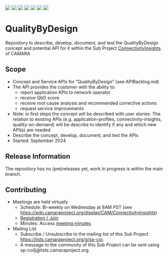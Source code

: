 <a href="https://github.com/camaraproject/QualityByDesign/commits/" title="Last Commit"><img src="https://img.shields.io/github/last-commit/camaraproject/QualityByDesign?style=plastic"></a>
<a href="https://github.com/camaraproject/QualityByDesign/issues" title="Open Issues"><img src="https://img.shields.io/github/issues/camaraproject/QualityByDesign?style=plastic"></a>
<a href="https://github.com/camaraproject/QualityByDesign/pulls" title="Open Pull Requests"><img src="https://img.shields.io/github/issues-pr/camaraproject/QualityByDesign?style=plastic"></a>
<a href="https://github.com/camaraproject/QualityByDesign/graphs/contributors" title="Contributors"><img src="https://img.shields.io/github/contributors/camaraproject/QualityByDesign?style=plastic"></a>
<a href="https://github.com/camaraproject/QualityByDesign" title="Repo Size"><img src="https://img.shields.io/github/repo-size/camaraproject/QualityByDesign?style=plastic"></a>
<a href="https://github.com/camaraproject/QualityByDesign/blob/main/LICENSE" title="License"><img src="https://img.shields.io/badge/License-Apache%202.0-green.svg?style=plastic"></a>
<a href="https://github.com/camaraproject/QualityByDesign/releases/latest" title="Latest Release"><img src="https://img.shields.io/github/release/camaraproject/QualityByDesign?style=plastic"></a>

# QualityByDesign
Repository to describe, develop, document, and test the QualityByDesign concept and potential API for it within the Sub Project [ConnectivityInsights](https://wiki.camaraproject.org/display/CAM/ConnectivityInsights) of CAMARA

## Scope

* Concept and Service APIs for “QualityByDesign” (see APIBacklog.md) <!-- Alternative for multiple APIs: "Service APIs for "QualityByDesign” -->
* The API provides the customer with the ability to:
  - report application KPIs to network operator
  - receive QbD score
  - receive root cause analysis and recommended corrective actions
  - request service improvements                                          
* Note: in first steps the concept will be described with user stories. The relation to existing APIs (e.g. application-profiles, connectivity-insights, quality-on-demand) will be describe to identify if any and which new API(s) are needed
* Describe the concept, develop, document, and test the APIs
* Started: September 2024

## Release Information

The repository has no (pre)releases yet, work in progress is within the main branch.
<!-- Optional: an explicit listing of the latest (pre-)release with additional information, e.g. links to the API definitions -->
<!-- In addition use/uncomment one or multiple the following alternative options when becoming applicable -->
<!-- Pre-releases of this sub project are available in https://github.com/camaraproject/QualityByDesign/releases -->
<!-- The latest public release is available here: https://github.com/camaraproject/QualityByDesign/releases/latest -->
<!-- For changes see [CHANGELOG.md](https://github.com/camaraproject/QualityByDesign/blob/main/CHANGELOG.md) -->

## Contributing
* Meetings are held virtually
    * Schedule: Bi-weekly on Wednesday at 8AM PST (see https://wiki.camaraproject.org/display/CAM/ConnectivityInsights)
    * [Registration / Join]([https://wiki.camaraproject.org/x/TQAG](https://zoom-lfx.platform.linuxfoundation.org/meeting/92345695827?password=35dff2b2-058d-44de-bd7e-67d08c9e9f9d))
    * Minutes: Access [meeting minutes](https://wiki.camaraproject.org/x/UQKeAQ)
* Mailing List
    * Subscribe / Unsubscribe to the mailing list of this Sub Project https://lists.camaraproject.org/g/sp-coi.
    * A message to the community of this Sub Project can be sent using sp-coi§@lists.camaraproject.org.
